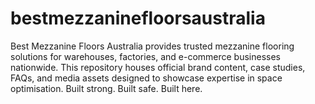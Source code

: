 # bestmezzaninefloorsaustralia
Best Mezzanine Floors Australia provides trusted mezzanine flooring solutions for warehouses, factories, and e-commerce businesses nationwide. This repository houses official brand content, case studies, FAQs, and media assets designed to showcase expertise in space optimisation. Built strong. Built safe. Built here.

